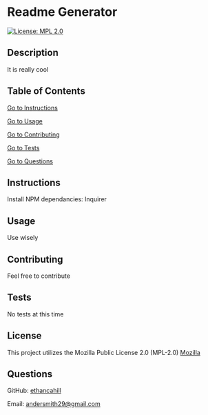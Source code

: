 # Readme Generator
  [![License: MPL 2.0](https://img.shields.io/badge/License-MPL_2.0-brightgreen.svg)](https://opensource.org/licenses/MPL-2.0)
  
  ## Description

  It is really cool


  ## Table of Contents

  [Go to Instructions](#instructions)

  [Go to Usage](#usage)

  [Go to Contributing](#contributing)

  [Go to Tests](#tests)

  [Go to Questions](#questions)


  ## Instructions

  Install NPM dependancies: Inquirer


  ## Usage

  Use wisely


  ## Contributing

  Feel free to contribute


  ## Tests

  No tests at this time


  ## License


  This project utilizes the Mozilla Public License 2.0 (MPL-2.0)
  [Mozilla](https://opensource.org/licenses/MPL-2.0)


  ## Questions

GitHub: [ethancahill](github.com/ethancahill)

Email: andersmith29@gmail.com
